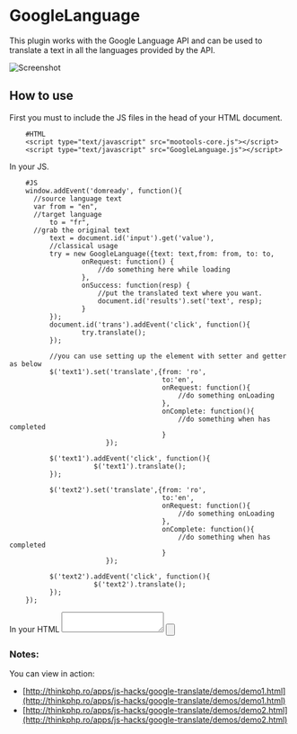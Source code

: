GoogleLanguage
==============

This plugin works with the Google Language API and can be used to translate a text in all the languages provided by the API.

![Screenshot](http://farm6.static.flickr.com/5258/5459079802_38c4728235_b.jpg)

How to use
----------

First you must to include the JS files in the head of your HTML document.

        #HTML
        <script type="text/javascript" src="mootools-core.js"></script>
        <script type="text/javascript" src="GoogleLanguage.js"></script>

In your JS.

        #JS
        window.addEvent('domready', function(){
          //source language text
          var from = "en", 
          //target language    
              to = "fr", 
          //grab the original text
              text = document.id('input').get('value'),
              //classical usage
              try = new GoogleLanguage({text: text,from: from, to: to, 
                      onRequest: function() {
                          //do something here while loading
                      },
                      onSuccess: function(resp) {
                          //put the translated text where you want.
                          document.id('results').set('text', resp);
                      }
              });
              document.id('trans').addEvent('click', function(){
                      try.translate();
              });

              //you can use setting up the element with setter and getter as below
              $('text1').set('translate',{from: 'ro',
                                          to:'en',
                                          onRequest: function(){ 
                                              //do something onLoading
                                          },
                                          onComplete: function(){ 
                                              //do something when has completed
                                          }
                            });

              $('text1').addEvent('click', function(){
                         $('text1').translate();
              }); 

              $('text2').set('translate',{from: 'ro',
                                          to:'en',
                                          onRequest: function(){ 
                                              //do something onLoading
                                          },
                                          onComplete: function(){ 
                                              //do something when has completed
                                          }
                            });

              $('text2').addEvent('click', function(){
                         $('text2').translate();
              }); 
        });


In your HTML
        <textarea id="input"></textarea>
        <input type="button" id="trans" />   
        <div id="results"></div> 
        <div id="text1"></div>
        <div id="text2"></div>
### Notes:

You can view in action:

- [http://thinkphp.ro/apps/js-hacks/google-translate/demos/demo1.html](http://thinkphp.ro/apps/js-hacks/google-translate/demos/demo1.html)
- [http://thinkphp.ro/apps/js-hacks/google-translate/demos/demo2.html](http://thinkphp.ro/apps/js-hacks/google-translate/demos/demo2.html)